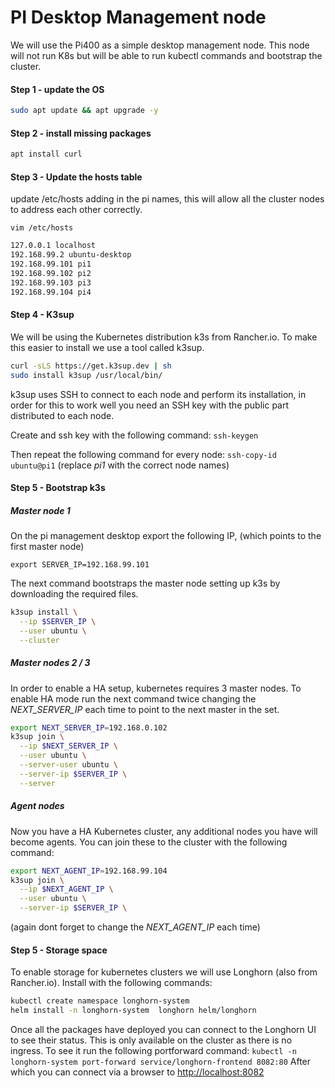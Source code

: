 # PI Desktop Management node


We will use the Pi400 as a simple desktop management node. This node will not run K8s but will be able to run kubectl 
commands and bootstrap the cluster.


#### Step 1 - update the OS

```bash
sudo apt update && apt upgrade -y
```

#### Step 2 - install missing packages

```bash
apt install curl
```


#### Step 3 - Update the hosts table
update /etc/hosts adding in the pi names, this will allow all the cluster nodes to address each other correctly.

`vim /etc/hosts`

```bash
127.0.0.1 localhost
192.168.99.2 ubuntu-desktop
192.168.99.101 pi1
192.168.99.102 pi2
192.168.99.103 pi3
192.168.99.104 pi4
```


#### Step 4 - K3sup

We will be using the Kubernetes distribution k3s from Rancher.io. To make this easier to install we use a tool called
k3sup.

```bash
curl -sLS https://get.k3sup.dev | sh
sudo install k3sup /usr/local/bin/
```

k3sup uses SSH to connect to each node and perform its installation, in order for this to work well you need an SSH key
with the public part distributed to each node.

Create and ssh key with the following command: `ssh-keygen`

Then repeat the following command for every node:  `ssh-copy-id ubuntu@pi1` (replace *pi1* with the correct node names)


#### Step 5 - Bootstrap k3s

##### Master node 1

On the pi management desktop export the following IP, (which points to the first master node)

`export SERVER_IP=192.168.99.101`

The next command bootstraps the master node setting up k3s by downloading the required files.

```bash
k3sup install \
  --ip $SERVER_IP \
  --user ubuntu \
  --cluster
```


##### Master nodes 2 / 3

In order to enable a HA setup, kubernetes requires 3 master nodes. To enable HA mode run the next command twice changing 
the *NEXT_SERVER_IP* each time to point to the next master in the set.

```bash
export NEXT_SERVER_IP=192.168.0.102
k3sup join \
  --ip $NEXT_SERVER_IP \
  --user ubuntu \
  --server-user ubuntu \
  --server-ip $SERVER_IP \
  --server 
```


##### Agent nodes
 
Now you have a HA Kubernetes cluster, any additional nodes you have will become agents. You can join these to the cluster
with the following command:

```bash
export NEXT_AGENT_IP=192.168.99.104
k3sup join \
  --ip $NEXT_AGENT_IP \
  --user ubuntu \
  --server-ip $SERVER_IP \
```

(again dont forget to change the *NEXT_AGENT_IP* each time)


#### Step 5 - Storage space

To enable storage for kubernetes clusters we will use Longhorn (also from Rancher.io). Install with the following 
commands:

```bash
kubectl create namespace longhorn-system
helm install -n longhorn-system  longhorn helm/longhorn 
```

Once all the packages have deployed you can connect to the Longhorn UI to see their status. This is only available on 
the cluster as there is no ingress. To see it run the following portforward command:
`kubectl -n longhorn-system port-forward service/longhorn-frontend 8082:80` After which you can connect via a browser to
[http://localhost:8082](http://localhost:8082)


